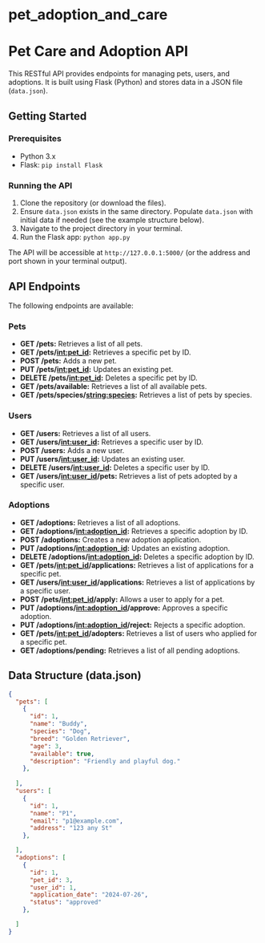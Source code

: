 # pet_adoption_and_care
# Pet Care and Adoption API

This RESTful API provides endpoints for managing pets, users, and adoptions. It is built using Flask (Python) and stores data in a JSON file (`data.json`).

## Getting Started

### Prerequisites

*   Python 3.x
*   Flask: `pip install Flask`

### Running the API

1.  Clone the repository (or download the files).
2.  Ensure `data.json` exists in the same directory.  Populate `data.json` with initial data if needed (see the example structure below).
3.  Navigate to the project directory in your terminal.
4.  Run the Flask app: `python app.py`

The API will be accessible at `http://127.0.0.1:5000/` (or the address and port shown in your terminal output).

## API Endpoints

The following endpoints are available:

### Pets

*   **GET /pets:** Retrieves a list of all pets.
*   **GET /pets/<int:pet_id>:** Retrieves a specific pet by ID.
*   **POST /pets:** Adds a new pet.
*   **PUT /pets/<int:pet_id>:** Updates an existing pet.
*   **DELETE /pets/<int:pet_id>:** Deletes a specific pet by ID.
*   **GET /pets/available:** Retrieves a list of all available pets.
*   **GET /pets/species/<string:species>:** Retrieves a list of pets by species.

### Users

*   **GET /users:** Retrieves a list of all users.
*   **GET /users/<int:user_id>:** Retrieves a specific user by ID.
*   **POST /users:** Adds a new user.
*   **PUT /users/<int:user_id>:** Updates an existing user.
*   **DELETE /users/<int:user_id>:** Deletes a specific user by ID.
*   **GET /users/<int:user_id>/pets:** Retrieves a list of pets adopted by a specific user.

### Adoptions

*   **GET /adoptions:** Retrieves a list of all adoptions.
*   **GET /adoptions/<int:adoption_id>:** Retrieves a specific adoption by ID.
*   **POST /adoptions:** Creates a new adoption application.
*   **PUT /adoptions/<int:adoption_id>:** Updates an existing adoption.
*   **DELETE /adoptions/<int:adoption_id>:** Deletes a specific adoption by ID.
*   **GET /pets/<int:pet_id>/applications:** Retrieves a list of applications for a specific pet.
*   **GET /users/<int:user_id>/applications:** Retrieves a list of applications by a specific user.
*   **POST /pets/<int:pet_id>/apply:** Allows a user to apply for a pet.
*   **PUT /adoptions/<int:adoption_id>/approve:** Approves a specific adoption.
*   **PUT /adoptions/<int:adoption_id>/reject:** Rejects a specific adoption.
*   **GET /pets/<int:pet_id>/adopters:** Retrieves a list of users who applied for a specific pet.
*   **GET /adoptions/pending:** Retrieves a list of all pending adoptions.

## Data Structure (data.json)

```json
{
  "pets": [
    {
      "id": 1,
      "name": "Buddy",
      "species": "Dog",
      "breed": "Golden Retriever",
      "age": 3,
      "available": true,
      "description": "Friendly and playful dog."
    },
    
  ],
  "users": [
    {
      "id": 1,
      "name": "P1",
      "email": "p1@example.com",
      "address": "123 any St"
    },

  ],
  "adoptions": [
    {
      "id": 1,
      "pet_id": 3,
      "user_id": 1,
      "application_date": "2024-07-26",
      "status": "approved" 
    },

  ]
}
